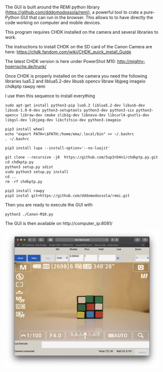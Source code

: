 The GUI is built around the REMI python library (https://github.com/dddomodossola/remi), a powerful tool to crate a pure-Python GUI that can run in the browser. This allows to to have directly the code working on computer and mobile devices.

This program requires CHDK installed on the camera and several libraries to work.

The instructions to install CHDK on the SD card of the Canon Camera are here:
https://chdk.fandom.com/wiki/CHDK_quick_install_Guide

The latest CHDK version is here under PowerShot M10:
http://mighty-hoernsche.de/trunk/

Once CHDK is properly installed on the camera you need the following libraries
lua5.2 and liblua5.2-dev
libusb
opencv
libraw
libjpeg
imageio
chdkptp
rawpy
remi

I use then this sequence to install everything

```
sudo apt-get install python3-pip lua5.2 liblua5.2-dev libusb-dev libusb-1.0-0-dev python3-setuptools python3-dev python3-six python3-opencv libraw-dev cmake zlib1g-dev libnova-dev libcurl4-gnutls-dev libgsl-dev libjpeg-dev libcfitsio-dev python3-imageio
```

```
pip3 install wheel
echo "export PATH=\$PATH:/home/ema/.local/bin" >> ~/.bashrc
. ~/.bashrc
```
```
pip3 install lupa --install-option='--no-luajit'
```
```
git clone --recursive -j8  https://github.com/5up3rD4n1/chdkptp.py.git
cd chdkptp.py
python3 setup.py sdist
sudo python3 setup.py install
cd ..
rm -rf chdkptp.py
```
```
pip3 install rawpy
pip3 instal git+https://github.com/dddomodossola/remi.git
```

Then you are ready to execute the GUI with
```
python3 ./Canon-M10.py
```
The GUI is then available on http://computer_ip:8081/

<img src=https://github.com/emanuelelaface/Canon-M10/blob/master/screenshots/screenshot-01.png></img>
